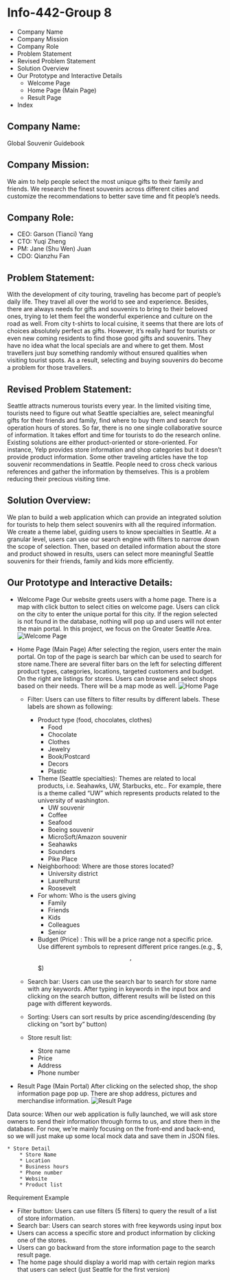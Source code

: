 # Info-442-Group 8
- Company Name
- Company Mission
- Company Role
- Problem Statement
- Revised Problem Statement
- Solution Overview
- Our Prototype and Interactive Details
	* Welcome Page
	* Home Page (Main Page)
	* Result Page
- Index

## Company Name:
Global Souvenir Guidebook

## Company Mission:
We aim to help people select the most unique gifts to their family and friends. We research the finest souvenirs across different cities and customize the recommendations to better save time and fit people’s needs.    

## Company Role:
* CEO: Garson (Tianci) Yang
* CTO: Yuqi Zheng
* PM: Jane (Shu Wen) Juan
* CDO: Qianzhu Fan

## Problem Statement:
With the development of city touring, traveling has become part of people’s daily life. They travel all over the world to see and experience. Besides, there are always needs for gifts and souvenirs to bring to their beloved ones, trying to let them feel the wonderful experience and culture on the road as well. From city t-shirts to local cuisine, it seems that there are lots of choices absolutely perfect as gifts. However, it’s really hard for tourists or even new coming residents to find those good gifts and souvenirs. They have no idea what the local specials are and where to get them. Most travellers just buy something randomly without ensured qualities when visiting tourist spots. As a result, selecting and buying souvenirs do become a problem for those travellers.


## Revised Problem Statement:
Seattle attracts numerous tourists every year. In the limited visiting time, tourists need to figure out what Seattle specialties are, select meaningful gifts for their friends and family, find where to buy them and search for operation hours of stores. So far, there is no one single collaborative source of information. It takes effort and time for tourists to do the research online. Existing solutions are either product-oriented or store-oriented. For instance, Yelp provides store information and shop categories but it doesn’t provide product information. Some other traveling articles have the top souvenir recommendations in Seattle. People need to cross check various references and gather the information by themselves. This is a problem reducing their precious visiting time.  

## Solution Overview:
We plan to build a web application which can provide an integrated solution for tourists to help them select souvenirs with all the required information. We create a theme label, guiding users to know specialties in Seattle. At a granular level, users can use our search engine with filters to narrow down the scope of selection. Then, based on detailed information about the store and product showed in results, users can select more meaningful Seattle souvenirs for their friends, family and kids more efficiently.   

## Our Prototype and Interactive Details:
* Welcome Page 
Our website greets users with a home page. There is a map with click button to select cities on welcome page. Users can click on the city to enter the unique portal for this city. If the region selected is not found in the database, nothing will pop up and users will not enter the main portal. In this project, we focus on the Greater Seattle Area. 
![Welcome Page](https://raw.githubusercontent.com/FannieFann/Info-442-Global-Souvenir-Guidebook/master/prototype/Untitled%20Notebook-3.jpg)

* Home Page (Main Page)
After selecting the region, users enter the main portal. On top of the page is search bar which can be used to search for store name.There are several filter bars on the left for selecting different product types, categories, locations, targeted customers and budget. On the right are listings for stores. Users can browse and select shops based on their needs. There will be a map mode as well. 
![Home Page](https://raw.githubusercontent.com/FannieFann/Info-442-Global-Souvenir-Guidebook/master/prototype/-nEIq0IfewCg62YXno65TxygIL437zrRUvlraHfzbDc0JBa560_Fkr_Y1ctKDLKlU0d1BoZgh_k4iLu6vEBHTGLuLNty32suSEjPyx589xtOrwX-xmwSPRKiYT4M3CXi8mw5aKaJ.png)
	* Filter: Users can use filters to filter results by different labels. These labels are shown as following:
		* Product type (food, chocolates, clothes)
			* Food
			* Chocolate
			* Clothes
			* Jewelry
			* Book/Postcard
			* Decors
			* Plastic
		* Theme (Seattle specialties): Themes are related to local products, i.e. Seahawks, UW, Starbucks, etc.. For example, there is a theme called “UW” which represents products related to the university of washington.
			* UW souvenir
			* Coffee 
			* Seafood
			* Boeing souvenir
			* MicroSoft/Amazon souvenir
			* Seahawks
			* Sounders
			* Pike Place
		* Neighborhood: Where are those stores located?
			* University district
			* Laurelhurst
			* Roosevelt
		* For whom: Who is the users giving 
			* Family
			* Friends
			* Kids
			* Colleagues
			* Senior 
		* Budget (Price) : This will be a price range not a specific price. Use different symbols to represent different price ranges.(e.g., $, $$, $$$)
	* Search bar: Users can use the search bar to search for store name with any keywords. After typing in keywords in the input box and clicking on the search button, different results will be listed on this page with different keywords.

	* Sorting: Users can sort results by price ascending/descending (by clicking on “sort by” button)

	* Store result list:
		* Store name
		* Price
		* Address
		* Phone number




* Result Page (Main Portal)
After clicking on the selected shop, the shop information page pop up. There are shop address, pictures and merchandise information.
![Result Page](https://raw.githubusercontent.com/FannieFann/Info-442-Global-Souvenir-Guidebook/master/prototype/Untitled%20Notebook-2.jpg)

Data source: When our web application is fully launched, we will ask store owners to send their information through forms to us, and store them in the database. For now, we’re mainly focusing on the front-end and back-end, so we will just make up some local mock data and save them in JSON files.

	* Store Detail
		* Store Name
		* Location
		* Business hours 
		* Phone number
		* Website 
		* Product list

	
	
Requirement Example 
* Filter button: Users can use filters (5 filters) to query the result of a list of store information. 
* Search bar: Users can search stores with free keywords using input box
* Users can access a specific store and product information by clicking one of the stores.
* Users can go backward from the store information page to the search result page.
* The home page should display a world map with certain region marks that users can select (just Seattle for the first version)








